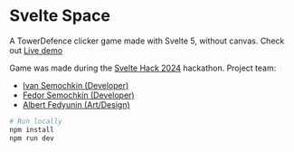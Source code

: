 # Svelte Space

A TowerDefence clicker game made with Svelte 5, without canvas.
Check out [Live demo](https://svelte-tower-defence.vercel.app/)

Game was made during the [Svelte Hack 2024](https://hack.sveltesociety.dev/2024) hackathon.
Project team:

- [Ivan Semochkin (Developer)](https://github.com/baterson)
- [Fedor Semochkin (Developer)](https://github.com/Fedorse)
- [Albert Fedyunin (Art/Design)](https://artstation.com/kunglaohat)

```bash
# Run locally
npm install
npm run dev
```
